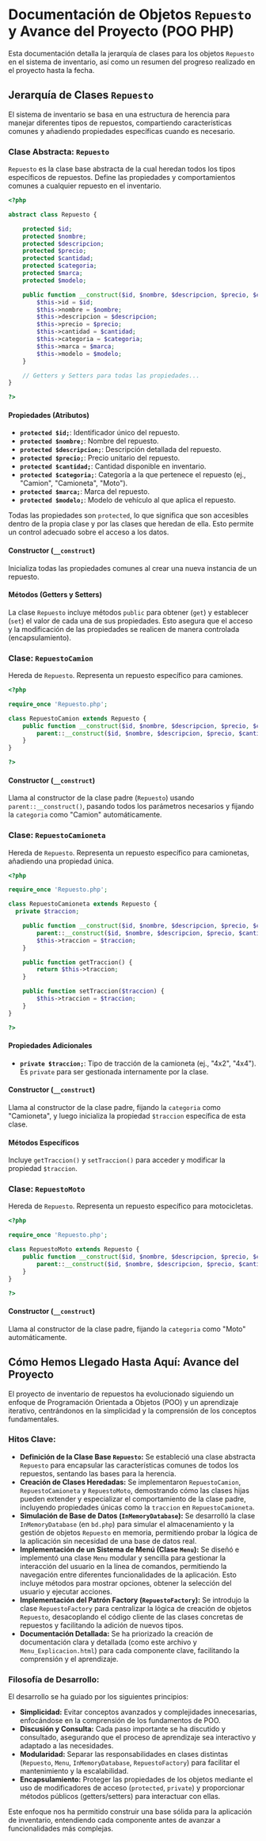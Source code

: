# Documentación de Objetos `Repuesto` y Avance del Proyecto (POO PHP)

Esta documentación detalla la jerarquía de clases para los objetos `Repuesto` en el sistema de inventario, así como un resumen del progreso realizado en el proyecto hasta la fecha.

## Jerarquía de Clases `Repuesto`

El sistema de inventario se basa en una estructura de herencia para manejar diferentes tipos de repuestos, compartiendo características comunes y añadiendo propiedades específicas cuando es necesario.

### Clase Abstracta: `Repuesto`

`Repuesto` es la clase base abstracta de la cual heredan todos los tipos específicos de repuestos. Define las propiedades y comportamientos comunes a cualquier repuesto en el inventario.

```php
<?php

abstract class Repuesto {

    protected $id;
    protected $nombre;
    protected $descripcion;
    protected $precio;
    protected $cantidad;
    protected $categoria;
    protected $marca;
    protected $modelo;

    public function __construct($id, $nombre, $descripcion, $precio, $cantidad, $categoria, $marca, $modelo) {
        $this->id = $id;
        $this->nombre = $nombre;
        $this->descripcion = $descripcion;
        $this->precio = $precio;
        $this->cantidad = $cantidad;
        $this->categoria = $categoria;
        $this->marca = $marca;
        $this->modelo = $modelo;
    }

    // Getters y Setters para todas las propiedades...
}

?>
```

#### Propiedades (Atributos)

*   **`protected $id;`**: Identificador único del repuesto.
*   **`protected $nombre;`**: Nombre del repuesto.
*   **`protected $descripcion;`**: Descripción detallada del repuesto.
*   **`protected $precio;`**: Precio unitario del repuesto.
*   **`protected $cantidad;`**: Cantidad disponible en inventario.
*   **`protected $categoria;`**: Categoría a la que pertenece el repuesto (ej., "Camion", "Camioneta", "Moto").
*   **`protected $marca;`**: Marca del repuesto.
*   **`protected $modelo;`**: Modelo de vehículo al que aplica el repuesto.

Todas las propiedades son `protected`, lo que significa que son accesibles dentro de la propia clase y por las clases que heredan de ella. Esto permite un control adecuado sobre el acceso a los datos.

#### Constructor (`__construct`)

Inicializa todas las propiedades comunes al crear una nueva instancia de un repuesto.

#### Métodos (Getters y Setters)

La clase `Repuesto` incluye métodos `public` para obtener (`get`) y establecer (`set`) el valor de cada una de sus propiedades. Esto asegura que el acceso y la modificación de las propiedades se realicen de manera controlada (encapsulamiento).

### Clase: `RepuestoCamion`

Hereda de `Repuesto`. Representa un repuesto específico para camiones.

```php
<?php 

require_once 'Repuesto.php';

class RepuestoCamion extends Repuesto {
    public function __construct($id, $nombre, $descripcion, $precio, $cantidad, $marca, $modelo) {
        parent::__construct($id, $nombre, $descripcion, $precio, $cantidad, "Camion", $marca, $modelo);
    }
}

?>
```

#### Constructor (`__construct`)

Llama al constructor de la clase padre (`Repuesto`) usando `parent::__construct()`, pasando todos los parámetros necesarios y fijando la `categoria` como "Camion" automáticamente.

### Clase: `RepuestoCamioneta`

Hereda de `Repuesto`. Representa un repuesto específico para camionetas, añadiendo una propiedad única.

```php
<?php 

require_once 'Repuesto.php';

class RepuestoCamioneta extends Repuesto {
  private $traccion;

    public function __construct($id, $nombre, $descripcion, $precio, $cantidad, $traccion, $marca, $modelo) {
        parent::__construct($id, $nombre, $descripcion, $precio, $cantidad, "Camioneta", $marca, $modelo);
        $this->traccion = $traccion;
    }

    public function getTraccion() {
        return $this->traccion;
    }

    public function setTraccion($traccion) {
        $this->traccion = $traccion;
    }
}

?>
```

#### Propiedades Adicionales

*   **`private $traccion;`**: Tipo de tracción de la camioneta (ej., "4x2", "4x4"). Es `private` para ser gestionada internamente por la clase.

#### Constructor (`__construct`)

Llama al constructor de la clase padre, fijando la `categoria` como "Camioneta", y luego inicializa la propiedad `$traccion` específica de esta clase.

#### Métodos Específicos

Incluye `getTraccion()` y `setTraccion()` para acceder y modificar la propiedad `$traccion`.

### Clase: `RepuestoMoto`

Hereda de `Repuesto`. Representa un repuesto específico para motocicletas.

```php
<?php 

require_once 'Repuesto.php';

class RepuestoMoto extends Repuesto {
    public function __construct($id, $nombre, $descripcion, $precio, $cantidad, $marca, $modelo) {
        parent::__construct($id, $nombre, $descripcion, $precio, $cantidad, "Moto", $marca, $modelo);
    }
}

?>
```

#### Constructor (`__construct`)

Llama al constructor de la clase padre, fijando la `categoria` como "Moto" automáticamente.

## Cómo Hemos Llegado Hasta Aquí: Avance del Proyecto

El proyecto de inventario de repuestos ha evolucionado siguiendo un enfoque de Programación Orientada a Objetos (POO) y un aprendizaje iterativo, centrándonos en la simplicidad y la comprensión de los conceptos fundamentales.

### Hitos Clave:

*   **Definición de la Clase Base `Repuesto`:** Se estableció una clase abstracta `Repuesto` para encapsular las características comunes de todos los repuestos, sentando las bases para la herencia.
*   **Creación de Clases Heredadas:** Se implementaron `RepuestoCamion`, `RepuestoCamioneta` y `RepuestoMoto`, demostrando cómo las clases hijas pueden extender y especializar el comportamiento de la clase padre, incluyendo propiedades únicas como la `traccion` en `RepuestoCamioneta`.
*   **Simulación de Base de Datos (`InMemoryDatabase`):** Se desarrolló la clase `InMemoryDatabase` (en `bd.php`) para simular el almacenamiento y la gestión de objetos `Repuesto` en memoria, permitiendo probar la lógica de la aplicación sin necesidad de una base de datos real.
*   **Implementación de un Sistema de Menú (Clase `Menu`):** Se diseñó e implementó una clase `Menu` modular y sencilla para gestionar la interacción del usuario en la línea de comandos, permitiendo la navegación entre diferentes funcionalidades de la aplicación. Esto incluye métodos para mostrar opciones, obtener la selección del usuario y ejecutar acciones.
*   **Implementación del Patrón Factory (`RepuestoFactory`):** Se introdujo la clase `RepuestoFactory` para centralizar la lógica de creación de objetos `Repuesto`, desacoplando el código cliente de las clases concretas de repuestos y facilitando la adición de nuevos tipos.
*   **Documentación Detallada:** Se ha priorizado la creación de documentación clara y detallada (como este archivo y `Menu_Explicacion.html`) para cada componente clave, facilitando la comprensión y el aprendizaje.

### Filosofía de Desarrollo:

El desarrollo se ha guiado por los siguientes principios:

*   **Simplicidad:** Evitar conceptos avanzados y complejidades innecesarias, enfocándose en la comprensión de los fundamentos de POO.
*   **Discusión y Consulta:** Cada paso importante se ha discutido y consultado, asegurando que el proceso de aprendizaje sea interactivo y adaptado a las necesidades.
*   **Modularidad:** Separar las responsabilidades en clases distintas (`Repuesto`, `Menu`, `InMemoryDatabase`, `RepuestoFactory`) para facilitar el mantenimiento y la escalabilidad.
*   **Encapsulamiento:** Proteger las propiedades de los objetos mediante el uso de modificadores de acceso (`protected`, `private`) y proporcionar métodos públicos (getters/setters) para interactuar con ellas.

Este enfoque nos ha permitido construir una base sólida para la aplicación de inventario, entendiendo cada componente antes de avanzar a funcionalidades más complejas.
